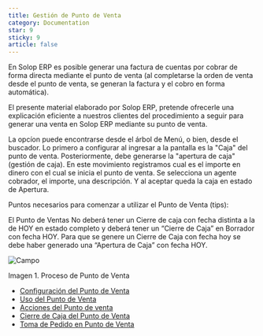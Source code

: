 ```yaml
---
title: Gestión de Punto de Venta
category: Documentation
star: 9
sticky: 9
article: false
---
```


En Solop ERP es posible generar una factura de cuentas por cobrar de forma directa mediante el punto de venta (al completarse la orden de venta desde el punto de venta, se generan la factura y el cobro en forma automática). 

El presente material elaborado por Solop ERP, pretende ofrecerle una explicación eficiente a nuestros clientes del procedimiento a seguir para generar una venta en Solop ERP mediante su punto de venta.

La opcíon puede encontrarse desde el árbol de Menú, o bien, desde el buscador.
Lo primero a configurar al ingresar a la pantalla es la "Caja" del punto de venta.
Posteriormente, debe generarse la "apertura de caja" (gestión de caja).
En este movimiento registramos cual es el importe en dinero con el cual se inicia el punto de venta.
Se selecciona un agente cobrador, el importe, una descripción. Y al aceptar queda la caja en estado de Apertura.

Puntos necesarios para comenzar a utilizar el Punto de Venta (tips):

El Punto de Ventas No deberá tener un Cierre de caja con fecha distinta a la de HOY en estado completo y deberá tener un “Cierre de Caja” en Borrador con fecha HOY. Para que se genere un Cierre de Caja con fecha hoy se debe haber generado una “Apertura de Caja” con fecha HOY.

![Campo](/assets/img/docs/pdv-management/pdm-pdv-image992.png)

Imagen 1. Proceso de Punto de Venta

- [Configuración del Punto de Venta](configuration)
- [Uso del Punto de Venta](point-interface)
- [Acciones del Punto de venta](opening)
- [Cierre de Caja del Punto de Venta](close)
- [Toma de Pedido en Punto de Venta](order-taking)